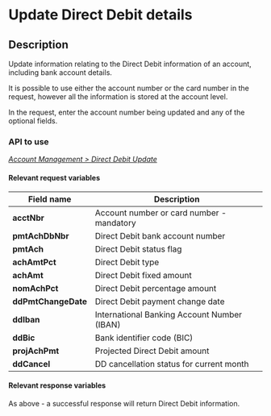 # Update Direct Debit details

## Description

Update information relating to the Direct Debit information of an account, including bank account details.

It is possible to use either the account number or the card number in the request, however all the information is stored at the account level.

In the request, enter the account number being updated and any of the optional fields.

### API to use 

*[Account Management > Direct Debit Update](../api/?type=post&path=/fv_emea/v2/directDebitUpdate)*

#### Relevant request variables

| Field name          | Description                                 |
|---------------------|---------------------------------------------|
| **acctNbr**         | Account number or card number - mandatory   |
| **pmtAchDbNbr**     | Direct Debit bank account number            |
| **pmtAch**          | Direct Debit status flag                    |
| **achAmtPct**       | Direct Debit type                           |
| **achAmt**          | Direct Debit fixed amount                   |
| **nomAchPct**       | Direct Debit percentage amount              |
| **ddPmtChangeDate** | Direct Debit payment change date            |
| **ddIban**          | International Banking Account Number (IBAN) |
| **ddBic**           | Bank identifier code (BIC)                  |
| **projAchPmt**      | Projected Direct Debit amount               |
| **ddCancel**        | DD cancellation status for current month    |

#### Relevant response variables

As above - a successful response will return Direct Debit information.
